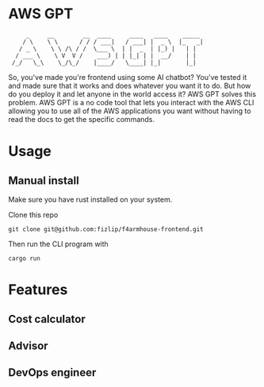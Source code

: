 # AWS GPT
```
     _     __        __  ____     ____   ____    _____
    / \    \ \      / / / ___|   / ___| |  _ \  |_   _|
   / _ \    \ \ /\ / /  \___ \  | |  _  | |_) |   | |
  / ___ \    \ V  V /    ___) | | |_| | |  __/    | |
 /_/   \_\    \_/\_/    |____/   \____| |_|       |_|

```

So, you've made you're frontend using some AI chatbot? You've tested it
and made sure that it works and does whatever you want it to do. But how do
you deploy it and let anyone in the world access it? AWS GPT solves this 
problem. AWS GPT is a no code tool that lets you interact with the AWS CLI
allowing you to use all of the AWS applications you want without having
to read the docs to get the specific commands.

# Usage

## Manual install
Make sure you have rust installed on your system.

Clone this repo
```
git clone git@github.com:fizlip/f4armhouse-frontend.git 
```

Then run the CLI program with
```
cargo run
```

# Features

## Cost calculator

## Advisor

## DevOps engineer


